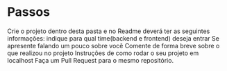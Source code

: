 # Passos
Crie o projeto dentro desta pasta e no Readme deverá ter as seguintes informações:
indique para qual time(backend e frontend) deseja entrar
Se apresente falando um pouco sobre você
Comente de forma breve sobre o que realizou no projeto
Instruções de como rodar o seu projeto em localhost
Faça um Pull Request para o mesmo repositório.